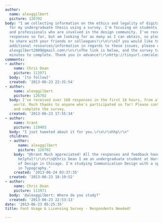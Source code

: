```yaml
---
author:
  name: alexggilbert
  picture: 126702
body: "I am collecting information on the ethics and legality of digital font usage
  for my undergraduate thesis using a survey. I'm focusing on students, instructors,
  and professionals who are involved in the design community. I've received over 80
  responses so far, but am looking for as many as I can obtain, so please feel free
  to share with your friends or colleagues!\r\n\r\nIf you would like to offer any
  additional resources/information in regards to these issues, please contact me at:
  alexgilbert2009@gmail.com\r\n\r\nThe link is below, and the survey takes about 5
  minutes to complete. Thank you in advance!\r\nhttp://tinyurl.com/alexgilbertsurvey"
comments:
- author:
    name: Chris Dean
    picture: 111971
  body: '[to follow]'
  created: '2013-06-23 22:31:54'
- author:
    name: alexggilbert
    picture: 126702
  body: I've received over 160 responses in the first 18 hours, from all over the
    world. Much thanks to anyone who's participated so far! Please continue to share
    and complete the survey.
  created: '2013-06-23 17:55:34'
- author:
    name: hrant
    picture: 110403
  body: "I just tweeted about it for you.\r\n\r\nhhp\r\n"
  children:
  - author:
      name: alexggilbert
      picture: 126702
    body: "@hrant Much appreciated! All the responses and feedback have been extremely
      helpful!\r\n\r\n@Chris Dean I am an undergraduate student at Harrington College
      of Design in Chicago. I'm studying Communication Design with a specialization
      in Typography."
    created: '2013-06-24 03:37:35'
  created: '2013-06-23 18:19:52'
- author:
    name: Chris Dean
    picture: 111971
  body: '@alexggilbert: Where do you study?'
  created: '2013-06-23 22:53:13'
date: '2013-06-23 05:25:35'
title: Font Usage & Licensing Survey - Respondents Needed!

---
```

